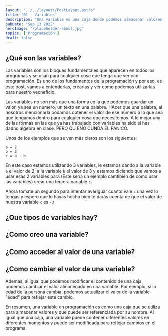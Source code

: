```yaml
---
layout: "../../layouts/PostLayout.astro"
title: "01 - Variables"
description: "Una variable es una caja donde podemos almacenar valores, y así utilizarlos o modificarlos cuando nos haga falta"
pubDate: "Sep 13 2022"
heroImage: "/placeholder-about.jpg"
topics: ['Programación']
draft: false
---
```


## ¿Qué son las variables?

Las variables son los bloques fundamentales que aparecen en todos los programas y se usan para cualquier cosa que tenga que ver ocn programación. Es uno de los fundamentos de la programación y por eso, es este post, vamos a entenderlas, crearlas y ver como podemos utilizarlas para nuestro vecneficio.

Las variables no son más que una forma en la que podemos guardar un valor, ya sea un numero, un texto en una palabra. HAcer que una palabra, al nosotros mencionarla podamos obtener el valor de ese número o lo que sea que tengamos dentro para cualquier cosa que necesitemos. A lo mejor una de las formas en las que ya has trabajado con variables ha sido si has dadno álgebra en clase. PERO QU ENO CUNDA EL PÁNICO.  

Unos de los ejemplos que se ven más claros son los siguientes:
```
a = 2
b = 3
c = a - b
```

En este caso estamos utilizando 3 variables, le estamos dando a la variable ``a`` el valor de 2, a la variable ``b`` el valor de 3 y estamos diciendo que vamos a usar esas 2 variables para (Este sería un ejemplo camtibién de como usar las variables) crear una tercera variable ``c``.

Ahora tómate un segundo para intentar averiguar cuanto vale ``c`` una vez lo tengas y espero que lo hayas hecho bien te darás cuenta de que el valor de nuestra variable ``c`` es ``-3``


## ¿Que tipos de variables hay?

## ¿Como creo una variable?

## ¿Como acceder al valor de una variable?

## ¿Como cambiar el valor de una variable?



Además, al igual que podemos modificar el contenido de una caja, podemos cambiar el valor almacenado en una variable. Por ejemplo, si la edad de la persona cambia, podemos actualizar el valor de la variable "edad" para reflejar este cambio.

En resumen, una variable en programación es como una caja que se utiliza para almacenar valores y que puede ser referenciada por su nombre. Al igual que una caja, una variable puede contener diferentes valores en diferentes momentos y puede ser modificada para reflejar cambios en el programa.
